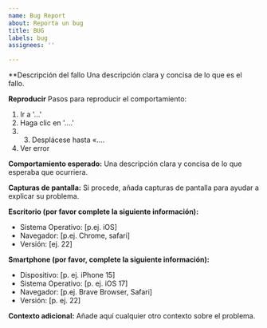 ```yaml
---
name: Bug Report
about: Reporta un bug
title: BUG
labels: bug
assignees: ''

---
```


**Descripción del fallo
Una descripción clara y concisa de lo que es el fallo.

**Reproducir**
Pasos para reproducir el comportamiento:
1. Ir a '...'
2. Haga clic en '....'
3. 3. Desplácese hasta «....
4. Ver error

**Comportamiento esperado:**
Una descripción clara y concisa de lo que esperaba que ocurriera.

**Capturas de pantalla:**
Si procede, añada capturas de pantalla para ayudar a explicar su problema.

**Escritorio (por favor complete la siguiente información):**
 - Sistema Operativo: [p.ej. iOS]
 - Navegador: [p.ej. Chrome, safari]
 - Versión: [ej. 22]

**Smartphone (por favor, complete la siguiente información):**
 - Dispositivo: [p. ej. iPhone 15]
 - Sistema Operativo: [p. ej. iOS 17]
 - Navegador: [p.ej. Brave Browser, Safari]
 - Versión: [p. ej. 22]

**Contexto adicional:**
Añade aquí cualquier otro contexto sobre el problema.
